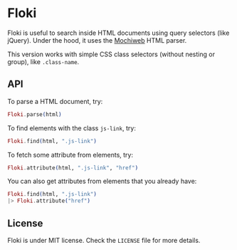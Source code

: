 Floki
=====

Floki is useful to search inside HTML documents using query selectors (like jQuery).
Under the hood, it uses the [Mochiweb](https://github.com/mochi/mochiweb) HTML parser.

This version works with simple CSS class selectors (without nesting or group),
like `.class-name`.

## API

To parse a HTML document, try:

```elixir
Floki.parse(html)
```

To find elements with the class `js-link`, try:

```elixir
Floki.find(html, ".js-link")
```

To fetch some attribute from elements, try:

```elixir
Floki.attribute(html, ".js-link", "href")
```

You can also get attributes from elements that you already have:

```elixir
Floki.find(html, ".js-link")
|> Floki.attribute("href")
```

## License

Floki is under MIT license. Check the `LICENSE` file for more details.
